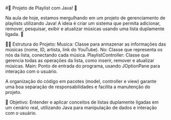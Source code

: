 #🚀 Projeto de Playlist com Java! 🎵

Na aula de hoje, estamos mergulhando em um projeto de gerenciamento de playlists utilizando Java! A ideia é criar um sistema que permita adicionar, remover, pesquisar, exibir e atualizar músicas usando uma lista duplamente ligada. 🤖

👨‍💻 Estrutura do Projeto:
Musica: Classe para armazenar as informações das músicas (nome, ID, artista, link do YouTube).
No: Classe que representa os nós da lista, conectando cada música.
PlaylistController: Classe que gerencia todas as operações da lista, como inserir, remover e atualizar músicas.
Main: Ponto de entrada do programa, usando JOptionPane para interação com o usuário.

A organização do código em pacotes (model, controller e view) garante uma boa separação de responsabilidades e facilita a manutenção do projeto.

🎯 Objetivo: Entender e aplicar conceitos de listas duplamente ligadas em um cenário real, utilizando Java para manipulação de dados e interação com o usuário.
